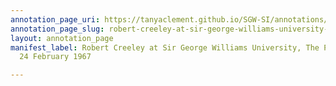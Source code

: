 ```yaml
---
annotation_page_uri: https://tanyaclement.github.io/SGW-SI/annotations/robert-creeley-at-sir-george-williams-university-the-poetry-series-24-february-1967-canvas-1-unknown.json
annotation_page_slug: robert-creeley-at-sir-george-williams-university-the-poetry-series-24-february-1967-canvas-1-unknown
layout: annotation_page
manifest_label: Robert Creeley at Sir George Williams University, The Poetry Series,
  24 February 1967

---
```

